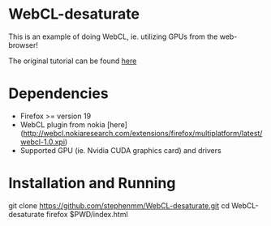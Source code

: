 WebCL-desaturate
================

This is an example of doing WebCL, ie. utilizing GPUs from the web-browser!

The original tutorial can be found [here](http://webcl.nokiaresearch.com/tutorials/tutorial4.html)


Dependencies
=============

  * Firefox >= version 19
  * WebCL plugin from nokia  [here] (http://webcl.nokiaresearch.com/extensions/firefox/multiplatform/latest/webcl-1.0.xpi)
  * Supported GPU (ie. Nvidia CUDA graphics card) and drivers


Installation and Running
=========================

  git clone https://github.com/stephenmm/WebCL-desaturate.git
  cd WebCL-desaturate
  firefox $PWD/index.html



